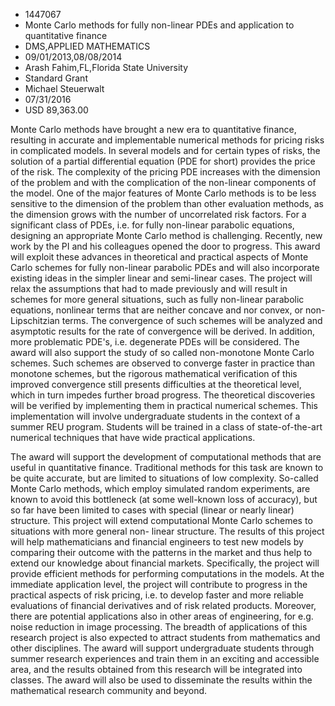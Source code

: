 
* 1447067
* Monte Carlo methods for fully non-linear PDEs and application to quantitative finance
* DMS,APPLIED MATHEMATICS
* 09/01/2013,08/08/2014
* Arash Fahim,FL,Florida State University
* Standard Grant
* Michael Steuerwalt
* 07/31/2016
* USD 89,363.00

Monte Carlo methods have brought a new era to quantitative finance, resulting in
accurate and implementable numerical methods for pricing risks in complicated
models. In several models and for certain types of risks, the solution of a
partial differential equation (PDE for short) provides the price of the risk.
The complexity of the pricing PDE increases with the dimension of the problem
and with the complication of the non-linear components of the model. One of the
major features of Monte Carlo methods is to be less sensitive to the dimension
of the problem than other evaluation methods, as the dimension grows with the
number of uncorrelated risk factors. For a significant class of PDEs, i.e. for
fully non-linear parabolic equations, designing an appropriate Monte Carlo
method is challenging. Recently, new work by the PI and his colleagues opened
the door to progress. This award will exploit these advances in theoretical and
practical aspects of Monte Carlo schemes for fully non-linear parabolic PDEs and
will also incorporate existing ideas in the simpler linear and semi-linear
cases. The project will relax the assumptions that had to made previously and
will result in schemes for more general situations, such as fully non-linear
parabolic equations, nonlinear terms that are neither concave and nor convex, or
non-Lipschitzian terms. The convergence of such schemes will be analyzed and
asymptotic results for the rate of convergence will be derived. In addition,
more problematic PDE's, i.e. degenerate PDEs will be considered. The award will
also support the study of so called non-monotone Monte Carlo schemes. Such
schemes are observed to converge faster in practice than monotone schemes, but
the rigorous mathematical verification of this improved convergence still
presents difficulties at the theoretical level, which in turn impedes further
broad progress. The theoretical discoveries will be verified by implementing
them in practical numerical schemes. This implementation will involve
undergraduate students in the context of a summer REU program. Students will be
trained in a class of state-of-the-art numerical techniques that have wide
practical applications.

The award will support the development of computational methods that are useful
in quantitative finance. Traditional methods for this task are known to be quite
accurate, but are limited to situations of low complexity. So-called Monte Carlo
methods, which employ simulated random experiments, are known to avoid this
bottleneck (at some well-known loss of accuracy), but so far have been limited
to cases with special (linear or nearly linear) structure. This project will
extend computational Monte Carlo schemes to situations with more general non-
linear structure. The results of this project will help mathematicians and
financial engineers to test new models by comparing their outcome with the
patterns in the market and thus help to extend our knowledge about financial
markets. Specifically, the project will provide efficient methods for performing
computations in the models. At the immediate application level, the project will
contribute to progress in the practical aspects of risk pricing, i.e. to develop
faster and more reliable evaluations of financial derivatives and of risk
related products. Moreover, there are potential applications also in other areas
of engineering, for e.g. noise reduction in image processing. The breadth of
applications of this research project is also expected to attract students from
mathematics and other disciplines. The award will support undergraduate students
through summer research experiences and train them in an exciting and accessible
area, and the results obtained from this research will be integrated into
classes. The award will also be used to disseminate the results within the
mathematical research community and beyond.
